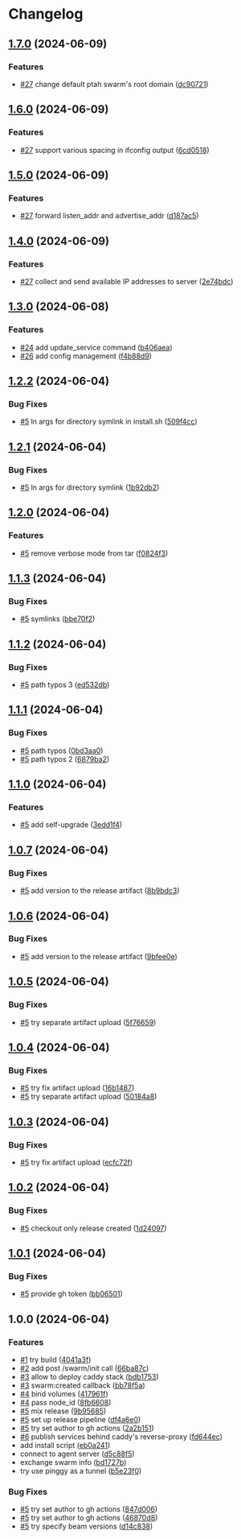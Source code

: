 # Changelog

## [1.7.0](https://github.com/ptah-sh/ptah_agent/compare/v1.6.0...v1.7.0) (2024-06-09)


### Features

* [#27](https://github.com/ptah-sh/ptah_agent/issues/27) change default ptah swarm's root domain ([dc90721](https://github.com/ptah-sh/ptah_agent/commit/dc90721099a44cd2a8c936d0b5a05c024df727ec))

## [1.6.0](https://github.com/ptah-sh/ptah_agent/compare/v1.5.0...v1.6.0) (2024-06-09)


### Features

* [#27](https://github.com/ptah-sh/ptah_agent/issues/27) support various spacing in ifconfig output ([6cd0518](https://github.com/ptah-sh/ptah_agent/commit/6cd0518350ca78a0eeea33f1f5376c52be518c47))

## [1.5.0](https://github.com/ptah-sh/ptah_agent/compare/v1.4.0...v1.5.0) (2024-06-09)


### Features

* [#27](https://github.com/ptah-sh/ptah_agent/issues/27) forward listen_addr and advertise_addr ([d187ac5](https://github.com/ptah-sh/ptah_agent/commit/d187ac5e058053fbe4cd2dda99e59504bdd3bbcd))

## [1.4.0](https://github.com/ptah-sh/ptah_agent/compare/v1.3.0...v1.4.0) (2024-06-09)


### Features

* [#27](https://github.com/ptah-sh/ptah_agent/issues/27) collect and send available IP addresses to server ([2e74bdc](https://github.com/ptah-sh/ptah_agent/commit/2e74bdcc200bb2e9fc0b81b569c9ddd2b724bae8))

## [1.3.0](https://github.com/ptah-sh/ptah_agent/compare/v1.2.2...v1.3.0) (2024-06-08)


### Features

* [#24](https://github.com/ptah-sh/ptah_agent/issues/24) add update_service command ([b406aea](https://github.com/ptah-sh/ptah_agent/commit/b406aea8b4751353bbc5893c3cf7a1094b32e2a8))
* [#26](https://github.com/ptah-sh/ptah_agent/issues/26) add config management ([f4b88d9](https://github.com/ptah-sh/ptah_agent/commit/f4b88d9bc294056617f8fba5542e843a8fa0cb31))

## [1.2.2](https://github.com/ptah-sh/ptah_agent/compare/v1.2.1...v1.2.2) (2024-06-04)


### Bug Fixes

* [#5](https://github.com/ptah-sh/ptah_agent/issues/5) ln args for directory symlink in install.sh ([509f4cc](https://github.com/ptah-sh/ptah_agent/commit/509f4ccab0feceee6bd948c9358dde5b9627ede1))

## [1.2.1](https://github.com/ptah-sh/ptah_agent/compare/v1.2.0...v1.2.1) (2024-06-04)


### Bug Fixes

* [#5](https://github.com/ptah-sh/ptah_agent/issues/5) ln args for directory symlink ([1b92db2](https://github.com/ptah-sh/ptah_agent/commit/1b92db2f0a76ddf461255921a927e4cc4722719d))

## [1.2.0](https://github.com/ptah-sh/ptah_agent/compare/v1.1.3...v1.2.0) (2024-06-04)


### Features

* [#5](https://github.com/ptah-sh/ptah_agent/issues/5) remove verbose mode from tar ([f0824f3](https://github.com/ptah-sh/ptah_agent/commit/f0824f371b5641d5ea1ffa7836e35eaab6a9282b))

## [1.1.3](https://github.com/ptah-sh/ptah_agent/compare/v1.1.2...v1.1.3) (2024-06-04)


### Bug Fixes

* [#5](https://github.com/ptah-sh/ptah_agent/issues/5) symlinks ([bbe70f2](https://github.com/ptah-sh/ptah_agent/commit/bbe70f282cb42ef783fc844b1bf122a1e4e062d3))

## [1.1.2](https://github.com/ptah-sh/ptah_agent/compare/v1.1.1...v1.1.2) (2024-06-04)


### Bug Fixes

* [#5](https://github.com/ptah-sh/ptah_agent/issues/5) path typos 3 ([ed532db](https://github.com/ptah-sh/ptah_agent/commit/ed532db2b95d7cd6bac2cccaa920a5fed245e0b6))

## [1.1.1](https://github.com/ptah-sh/ptah_agent/compare/v1.1.0...v1.1.1) (2024-06-04)


### Bug Fixes

* [#5](https://github.com/ptah-sh/ptah_agent/issues/5) path typos ([0bd3aa0](https://github.com/ptah-sh/ptah_agent/commit/0bd3aa0e39a7993e6a85c7cede614d3c291065e4))
* [#5](https://github.com/ptah-sh/ptah_agent/issues/5) path typos 2 ([6879ba2](https://github.com/ptah-sh/ptah_agent/commit/6879ba26ba169daf14d5b2f587e94a23d22eb126))

## [1.1.0](https://github.com/ptah-sh/ptah_agent/compare/v1.0.7...v1.1.0) (2024-06-04)


### Features

* [#5](https://github.com/ptah-sh/ptah_agent/issues/5) add self-upgrade ([3edd1f4](https://github.com/ptah-sh/ptah_agent/commit/3edd1f43c0ab56079c87822b7b6b5138ab0811f5))

## [1.0.7](https://github.com/ptah-sh/ptah_agent/compare/v1.0.6...v1.0.7) (2024-06-04)


### Bug Fixes

* [#5](https://github.com/ptah-sh/ptah_agent/issues/5) add version to the release artifact ([8b9bdc3](https://github.com/ptah-sh/ptah_agent/commit/8b9bdc3e150400084c4cfdabdc0843b038ef2a6b))

## [1.0.6](https://github.com/ptah-sh/ptah_agent/compare/v1.0.5...v1.0.6) (2024-06-04)


### Bug Fixes

* [#5](https://github.com/ptah-sh/ptah_agent/issues/5) add version to the release artifact ([9bfee0e](https://github.com/ptah-sh/ptah_agent/commit/9bfee0edb265a1a34fb0bbd9d81f3483bfee5b13))

## [1.0.5](https://github.com/ptah-sh/ptah_agent/compare/v1.0.4...v1.0.5) (2024-06-04)


### Bug Fixes

* [#5](https://github.com/ptah-sh/ptah_agent/issues/5) try separate artifact upload ([5f76659](https://github.com/ptah-sh/ptah_agent/commit/5f7665931381eeb9fde385ce6d93e9848a6de6f8))

## [1.0.4](https://github.com/ptah-sh/ptah_agent/compare/v1.0.3...v1.0.4) (2024-06-04)


### Bug Fixes

* [#5](https://github.com/ptah-sh/ptah_agent/issues/5) try fix artifact upload ([16b1487](https://github.com/ptah-sh/ptah_agent/commit/16b1487514ef9c29b51c300c3037f59bff9e2d0d))
* [#5](https://github.com/ptah-sh/ptah_agent/issues/5) try separate artifact upload ([50184a8](https://github.com/ptah-sh/ptah_agent/commit/50184a8f7de038e26b5fe0df5ddbdb5b021b6eb7))

## [1.0.3](https://github.com/ptah-sh/ptah_agent/compare/v1.0.2...v1.0.3) (2024-06-04)


### Bug Fixes

* [#5](https://github.com/ptah-sh/ptah_agent/issues/5) try fix artifact upload ([ecfc72f](https://github.com/ptah-sh/ptah_agent/commit/ecfc72fbf484285c9162478e0ffe1b3fc60c2298))

## [1.0.2](https://github.com/ptah-sh/ptah_agent/compare/v1.0.1...v1.0.2) (2024-06-04)


### Bug Fixes

* [#5](https://github.com/ptah-sh/ptah_agent/issues/5) checkout only release created ([1d24097](https://github.com/ptah-sh/ptah_agent/commit/1d24097e094cb3b0692e99095d1b19561e8ae294))

## [1.0.1](https://github.com/ptah-sh/ptah_agent/compare/v1.0.0...v1.0.1) (2024-06-04)


### Bug Fixes

* [#5](https://github.com/ptah-sh/ptah_agent/issues/5) provide gh token ([bb06501](https://github.com/ptah-sh/ptah_agent/commit/bb06501a2a3bdcec26e63fde1f4ec6bb35cf43cd))

## 1.0.0 (2024-06-04)


### Features

* [#1](https://github.com/ptah-sh/ptah_agent/issues/1) try build ([4041a3f](https://github.com/ptah-sh/ptah_agent/commit/4041a3fd59156a851f1b2167e4103f8340bfc86f))
* [#2](https://github.com/ptah-sh/ptah_agent/issues/2) add post /swarm/init call ([66ba87c](https://github.com/ptah-sh/ptah_agent/commit/66ba87c59bff152623e4868db4a86db5557a1811))
* [#3](https://github.com/ptah-sh/ptah_agent/issues/3) allow to deploy caddy stack ([bdb1753](https://github.com/ptah-sh/ptah_agent/commit/bdb1753deb740469449c41fd59736dcd6ea7fa5c))
* [#3](https://github.com/ptah-sh/ptah_agent/issues/3) swarm:created callback ([bb78f5a](https://github.com/ptah-sh/ptah_agent/commit/bb78f5a8f0e1ddf5e777c79f7d8cc3a5ce5c702c))
* [#4](https://github.com/ptah-sh/ptah_agent/issues/4) bind volumes ([417961f](https://github.com/ptah-sh/ptah_agent/commit/417961f14fe767b130f5ec789698c9d046ec7fbe))
* [#4](https://github.com/ptah-sh/ptah_agent/issues/4) pass node_id ([8fb6608](https://github.com/ptah-sh/ptah_agent/commit/8fb6608e1088ff1e49a7572409ac4bad085d6a96))
* [#5](https://github.com/ptah-sh/ptah_agent/issues/5) mix release ([9b95685](https://github.com/ptah-sh/ptah_agent/commit/9b956854f82695bda5caab9165a985f9f0c0ce00))
* [#5](https://github.com/ptah-sh/ptah_agent/issues/5) set up release pipeline ([df4a6e0](https://github.com/ptah-sh/ptah_agent/commit/df4a6e0795f9457648ba324b3752f36bf90b58cc))
* [#5](https://github.com/ptah-sh/ptah_agent/issues/5) try set author to gh actions ([2a2b151](https://github.com/ptah-sh/ptah_agent/commit/2a2b151d4c6f0b0cf7a02c00d059eec9b29bf289))
* [#6](https://github.com/ptah-sh/ptah_agent/issues/6) publish services behind caddy's reverse-proxy ([fd644ec](https://github.com/ptah-sh/ptah_agent/commit/fd644ec498787ee02bb0d2181a2e6f75e80cdac8))
* add install script ([eb0a241](https://github.com/ptah-sh/ptah_agent/commit/eb0a241122f7639e72a591b904924a10d0ae423c))
* connect to agent server ([d5c88f5](https://github.com/ptah-sh/ptah_agent/commit/d5c88f5acfebda5edcfc5b7b58779b53b56287c3))
* exchange swarm info ([bd1727b](https://github.com/ptah-sh/ptah_agent/commit/bd1727b86a676ea1b05d7f94900a3e2aa5977b89))
* try use pinggy as a tunnel ([b5e23f0](https://github.com/ptah-sh/ptah_agent/commit/b5e23f0308fd1533643368961cdd538c171603be))


### Bug Fixes

* [#5](https://github.com/ptah-sh/ptah_agent/issues/5) try set author to gh actions ([847d006](https://github.com/ptah-sh/ptah_agent/commit/847d006bbcb79787e36d5172b3d4469c4bb94b93))
* [#5](https://github.com/ptah-sh/ptah_agent/issues/5) try set author to gh actions ([46870d8](https://github.com/ptah-sh/ptah_agent/commit/46870d89e0bd6fe0a2f4ea73ce55afea2feb86b6))
* [#5](https://github.com/ptah-sh/ptah_agent/issues/5) try specify beam versions ([d14c838](https://github.com/ptah-sh/ptah_agent/commit/d14c8381d865f77cdc19676ffa4a4d11228f47c7))
